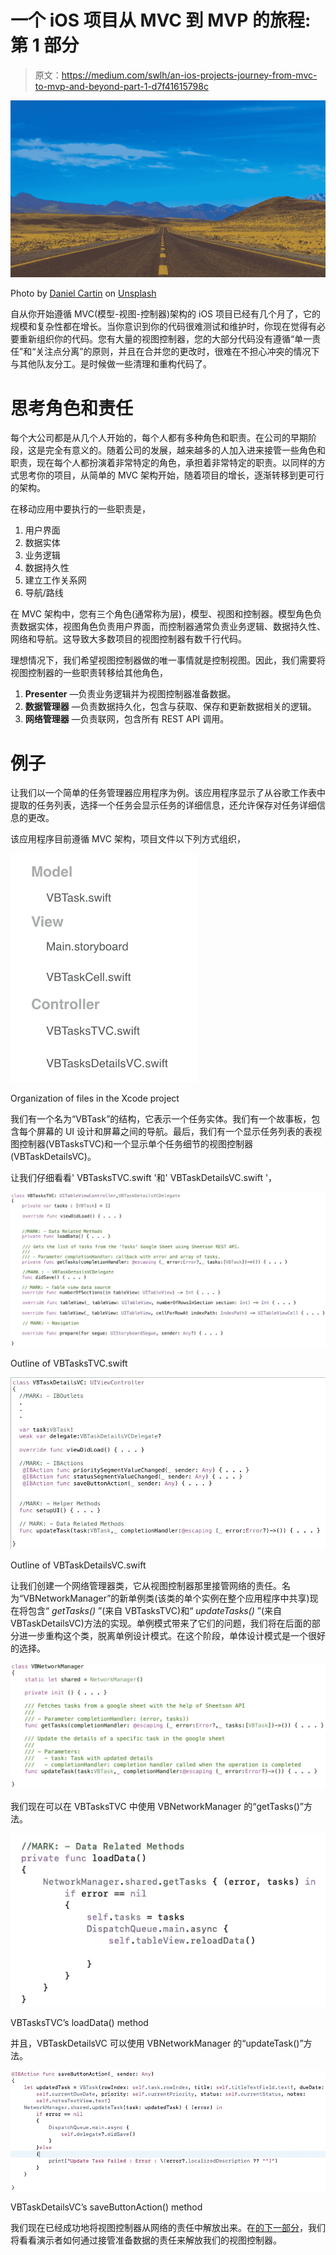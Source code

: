 # 一个 iOS 项目从 MVC 到 MVP 的旅程:第 1 部分

> 原文：<https://medium.com/swlh/an-ios-projects-journey-from-mvc-to-mvp-and-beyond-part-1-d7f41615798c>

![](img/90fbe3d8c02fb8f2cf8cbb33044cb362.png)

Photo by [Daniel Cartin](https://unsplash.com/@danielcv_93?utm_source=medium&utm_medium=referral) on [Unsplash](https://unsplash.com?utm_source=medium&utm_medium=referral)

自从你开始遵循 MVC(模型-视图-控制器)架构的 iOS 项目已经有几个月了，它的规模和复杂性都在增长。当你意识到你的代码很难测试和维护时，你现在觉得有必要重新组织你的代码。您有大量的视图控制器，您的大部分代码没有遵循“单一责任”和“关注点分离”的原则，并且在合并您的更改时，很难在不担心冲突的情况下与其他队友分工。是时候做一些清理和重构代码了。

# 思考角色和责任

每个大公司都是从几个人开始的，每个人都有多种角色和职责。在公司的早期阶段，这是完全有意义的。随着公司的发展，越来越多的人加入进来接管一些角色和职责，现在每个人都扮演着非常特定的角色，承担着非常特定的职责。以同样的方式思考你的项目，从简单的 MVC 架构开始，随着项目的增长，逐渐转移到更可行的架构。

在移动应用中要执行的一些职责是，

1.  用户界面
2.  数据实体
3.  业务逻辑
4.  数据持久性
5.  建立工作关系网
6.  导航/路线

在 MVC 架构中，您有三个角色(通常称为层)，模型、视图和控制器。模型角色负责数据实体，视图角色负责用户界面，而控制器通常负责业务逻辑、数据持久性、网络和导航。这导致大多数项目的视图控制器有数千行代码。

理想情况下，我们希望视图控制器做的唯一事情就是控制视图。因此，我们需要将视图控制器的一些职责转移给其他角色，

1.  **Presenter** —负责业务逻辑并为视图控制器准备数据。
2.  **数据管理器** —负责数据持久化，包含与获取、保存和更新数据相关的逻辑。
3.  **网络管理器** —负责联网，包含所有 REST API 调用。

# 例子

让我们以一个简单的任务管理器应用程序为例。该应用程序显示了从谷歌工作表中提取的任务列表，选择一个任务会显示任务的详细信息，还允许保存对任务详细信息的更改。

该应用程序目前遵循 MVC 架构，项目文件以下列方式组织，

![](img/84c20eb18e5c7540bc267713ec023550.png)

Organization of files in the Xcode project

我们有一个名为“VBTask”的结构，它表示一个任务实体。我们有一个故事板，包含每个屏幕的 UI 设计和屏幕之间的导航。最后，我们有一个显示任务列表的表视图控制器(VBTasksTVC)和一个显示单个任务细节的视图控制器(VBTaskDetailsVC)。

让我们仔细看看' VBTasksTVC.swift '和' VBTaskDetailsVC.swift '，

![](img/0c4ce248b508aa85070bd559f92eee2a.png)

Outline of VBTasksTVC.swift

![](img/d340aa4628bc5dd3fc4021f95c83e524.png)

Outline of VBTaskDetailsVC.swift

让我们创建一个网络管理器类，它从视图控制器那里接管网络的责任。名为“VBNetworkManager”的新单例类(该类的单个实例在整个应用程序中共享)现在将包含“ *getTasks()* ”(来自 VBTasksTVC)和“ *updateTasks()* ”(来自 VBTaskDetailsVC)方法的实现。单例模式带来了它们的问题，我们将在后面的部分进一步重构这个类，脱离单例设计模式。在这个阶段，单体设计模式是一个很好的选择。

![](img/94e2e606947bb8b07a30123122074757.png)

我们现在可以在 VBTasksTVC 中使用 VBNetworkManager 的“getTasks()”方法。

![](img/2b6faae2039a43b68b9026dbd6065540.png)

VBTasksTVC’s loadData() method

并且，VBTaskDetailsVC 可以使用 VBNetworkManager 的“updateTask()”方法。

![](img/471e40f341218eb095f32ddebabc3e64.png)

VBTaskDetailsVC’s saveButtonAction() method

我们现在已经成功地将视图控制器从网络的责任中解放出来。在[的下一部分](https://link.medium.com/JWk1KMkbUY)，我们将看看演示者如何通过接管准备数据的责任来解放我们的视图控制器。